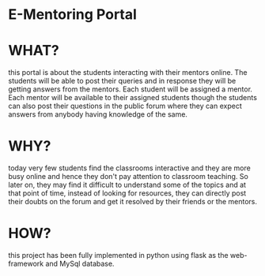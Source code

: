 # E-Mentoring Portal
# WHAT?
this portal is about the students interacting with their mentors online. The students will be able to post their queries and in response they will be getting answers from the mentors. Each student will be assigned a mentor. Each mentor will be available to their assigned students though the students can also post their questions in the public forum where they can expect answers from anybody having knowledge of the same.

# WHY?
today very few students find the classrooms interactive and they are more busy online and hence they don't pay attention to classroom teaching. So later on, they may find it difficult to understand some of the topics and at that point of time, instead of looking for resources, they can directly post their doubts on the forum and get it resolved by their friends or the mentors.

# HOW?
this project has been fully implemented in python using flask as the web-framework and MySql database.
